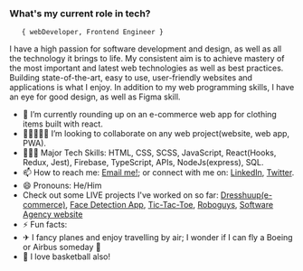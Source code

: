 ###   **What's my current role in tech?** </h2>
       { webDeveloper, Frontend Engineer } 

I have a high passion for software development and design, as well as all the technology it brings to life.
My consistent aim is to achieve mastery of the most important and latest web technologies as well as best practices. Building state-of-the-art, easy to use, user-friendly websites and applications is what I enjoy.
In addition to my web programming skills, I have an eye for good design, as well as Figma skill.

- 🔭 I’m currently rounding up on an e-commerce web app for clothing items built with react.
- 👩🏻‍🤝‍🧑🏾 I’m looking to collaborate on any web project(website, web app, PWA).
- 🤹🏾‍♀️ Major Tech Skills: HTML, CSS, SCSS, JavaScript, React(Hooks, Redux, Jest), Firebase, TypeScript, APIs, NodeJs(express), SQL.
- 📫 How to reach me: [Email me!](mailto:chisombiri@gmail.com); or connect with me on: [LinkedIn][1], [Twitter][2].
- 😄 Pronouns: He/Him
- Check out some LIVE projects I've worked on so far: [Dresshuup(e-commerce)](https://dresshuup.netlify.app/), [Face Detection App](https://smarrt-brain.herokuapp.com/), [Tic-Tac-Toe](https://chisombiri-genius-crew.netlify.app/), [Roboguys](https://chisombiri.github.io/robofriends/), [Software Agency website](https://chisombiri.github.io/Software_Agency/)
- ⚡ Fun facts: 
- ✈  I fancy planes and enjoy travelling by air; I wonder if I can fly a Boeing or Airbus someday 🤔
- 🏀 I love basketball also! 


[1]: https://www.linkedin.com/in/chisombiri-nlewedim-81570596/ "LinkedIn"
[2]: https://twitter.com/chisombiri_n "Twitter"
